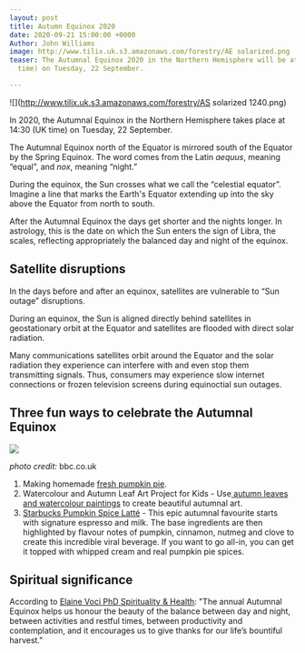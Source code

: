 ```yaml
---
layout: post
title: Autumn Equinox 2020
date: 2020-09-21 15:00:00 +0000
Author: John Williams
image: http://www.tilix.uk.s3.amazonaws.com/forestry/AE solarized.png
teaser: The Autumnal Equinox 2020 in the Northern Hemisphere will be at 14:30 (UK
  time) on Tuesday, 22 September.

---
```

![](http://www.tilix.uk.s3.amazonaws.com/forestry/AS solarized 1240.png)

In 2020, the Autumnal Equinox in the Northern Hemisphere takes place at 14:30 (UK time) on Tuesday, 22 September.

The Autumnal Equinox north of the Equator is mirrored south of the Equator by the Spring Equinox. The word comes from the Latin _aequus_, meaning “equal”, and _nox_, meaning “night.”

During the equinox, the Sun crosses what we call the “celestial equator”. Imagine a line that marks the Earth's Equator extending up into the sky above the Equator from north to south.

After the Autumnal Equinox the days get shorter and the nights longer. In astrology, this is the date on which the Sun enters the sign of Libra, the scales, reflecting appropriately the balanced day and night of the equinox.

## Satellite disruptions

In the days before and after an equinox, satellites are vulnerable to “Sun outage” disruptions.

During an equinox, the Sun is aligned directly behind satellites in geostationary orbit at the Equator and satellites are flooded with direct solar radiation.

Many communications satellites orbit around the Equator and the solar radiation they experience can interfere with and even stop them transmitting signals. Thus, consumers may experience slow internet connections or frozen television screens during equinoctial sun outages.

## Three fun ways to celebrate the Autumnal Equinox

![](http://www.tilix.uk.s3.amazonaws.com/forestry/pumpkinpie_bbc1240.jpg)

_photo credit:_ bbc.co.uk

1. Making homemade [fresh pumpkin pie](https://www.bbc.co.uk/food/recipes/pumpkinpie_70659).
2. Watercolour and Autumn Leaf Art Project for Kids - Use[ autumn leaves and watercolour paintings](https://rhythmsofplay.com/watercolor-and-fall-leaves-art/) to create beautiful autumnal art.
3. [Starbucks Pumpkin Spice Latté](https://www.starbucks.co.uk/menu/product/418/hot?parent=%2Fdrinks%2Fespresso-drinks%2Flatte) - This epic autumnal favourite starts with signature espresso and milk. The base ingredients are then highlighted by flavour notes of pumpkin, cinnamon, nutmeg and clove to create this incredible viral beverage. If you want to go all-in, you can get it topped with whipped cream and real pumpkin pie spices.

## Spiritual significance

According to [Elaine Voci PhD Spirituality & Health](https://spiritualityhealth.com/articles/2016/10/19/rites-autumn-equinox): "The annual Autumnal Equinox helps us honour the beauty of the balance between day and night, between activities and restful times, between productivity and contemplation, and it encourages us to give thanks for our life’s bountiful harvest."